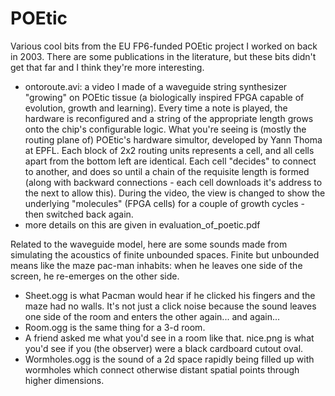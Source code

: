 # POEtic
Various cool bits from the EU FP6-funded POEtic project I worked on back in 2003. There are some publications in the literature, but these bits didn't get that far and I think they're more interesting.

* ontoroute.avi: a video I made of a waveguide string synthesizer "growing" on POEtic tissue (a biologically inspired FPGA capable of evolution, growth and learning). Every time a note is played, the hardware is reconfigured and a string of the appropriate length grows onto the chip's configurable logic. What you're seeing is (mostly the routing plane of) POEtic's hardware simultor, developed by Yann Thoma at EPFL. Each block of 2x2 routing units represents a cell, and all cells apart from the bottom left are identical. Each cell "decides" to connect to another, and does so until a chain of the requisite length is formed (along with backward connections - each cell downloads it's address to the next to allow this). During the video, the view is changed to show the underlying "molecules" (FPGA cells) for a couple of growth cycles - then switched back again.
* more details on this are given in evaluation_of_poetic.pdf

Related to the waveguide model, here are some sounds made from simulating the acoustics of finite unbounded spaces. Finite but unbounded means like the maze pac-man inhabits: when he leaves one side of the screen, he re-emerges on the other side.

* Sheet.ogg is what Pacman would hear if he clicked his fingers and the maze had no walls. It's not just a click noise because the sound leaves one side of the room and enters the other again... and again...
* Room.ogg is the same thing for a 3-d room.
* A friend asked me what you'd see in a room like that. nice.png is what you'd see if you (the observer) were a black cardboard cutout oval.
* Wormholes.ogg is the sound of a 2d space rapidly being filled up with wormholes which connect otherwise distant spatial points through higher dimensions. 

